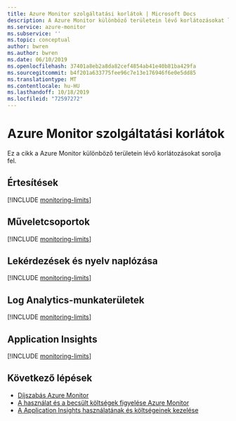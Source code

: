 ```yaml
---
title: Azure Monitor szolgáltatási korlátok | Microsoft Docs
description: A Azure Monitor különböző területein lévő korlátozásokat listázza.
ms.service: azure-monitor
ms.subservice: ''
ms.topic: conceptual
author: bwren
ms.author: bwren
ms.date: 06/10/2019
ms.openlocfilehash: 37401a8eb2a8da82cef4854ab41e40b81ba429fa
ms.sourcegitcommit: b4f201a633775fee96c7e13e176946f6e0e5dd85
ms.translationtype: MT
ms.contentlocale: hu-HU
ms.lasthandoff: 10/18/2019
ms.locfileid: "72597272"
---
```

# <a name="azure-monitor-service-limits"></a>Azure Monitor szolgáltatási korlátok

Ez a cikk a Azure Monitor különböző területein lévő korlátozásokat sorolja fel.

## <a name="alerts"></a>Értesítések

[!INCLUDE [monitoring-limits](../../includes/azure-monitor-limits-alerts.md)]

## <a name="action-groups"></a>Műveletcsoportok

[!INCLUDE [monitoring-limits](../../includes/azure-monitor-limits-action-groups.md)]

## <a name="log-queries-and-language"></a>Lekérdezések és nyelv naplózása

[!INCLUDE [monitoring-limits](../../includes/azure-monitor-limits-log-queries.md)]

## <a name="log-analytics-workspaces"></a>Log Analytics-munkaterületek

[!INCLUDE [monitoring-limits](../../includes/azure-monitor-limits-workspaces.md)]

## <a name="application-insights"></a>Application Insights

[!INCLUDE [monitoring-limits](../../includes/azure-monitor-limits-app-insights.md)]

## <a name="next-steps"></a>Következő lépések

- [Díjszabás Azure Monitor](https://azure.microsoft.com/pricing/details/monitor/)
- [A használat és a becsült költségek figyelése Azure Monitor](platform/usage-estimated-costs.md)
- [A Application Insights használatának és költségeinek kezelése](app/pricing.md)
